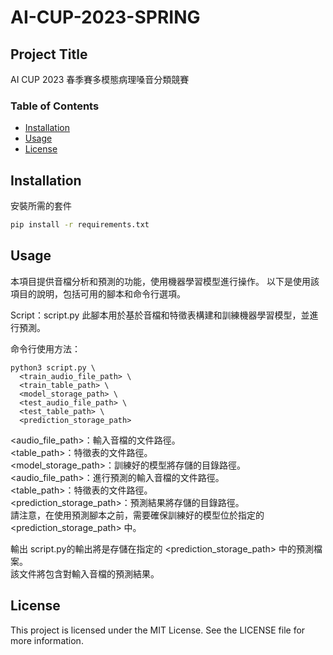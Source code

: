 # AI-CUP-2023-SPRING

## Project Title

AI CUP 2023 春季賽多模態病理嗓音分類競賽

### Table of Contents
- [Installation](#installation)
- [Usage](#usage)
- [License](#license)

## Installation

安裝所需的套件

```bash
pip install -r requirements.txt
```

## Usage

本項目提供音檔分析和預測的功能，使用機器學習模型進行操作。
以下是使用該項目的說明，包括可用的腳本和命令行選項。

Script：script.py
此腳本用於基於音檔和特徵表構建和訓練機器學習模型，並進行預測。

命令行使用方法：

```python3
python3 script.py \
  <train_audio_file_path> \
  <train_table_path> \
  <model_storage_path> \
  <test_audio_file_path> \
  <test_table_path> \
  <prediction_storage_path>
```
<audio_file_path>：輸入音檔的文件路徑。 \
<table_path>：特徵表的文件路徑。 \
<model_storage_path>：訓練好的模型將存儲的目錄路徑。 \
<audio_file_path>：進行預測的輸入音檔的文件路徑。 \
<table_path>：特徵表的文件路徑。 \
<prediction_storage_path>：預測結果將存儲的目錄路徑。 \
請注意，在使用預測腳本之前，需要確保訓練好的模型位於指定的 <prediction_storage_path> 中。

輸出
script.py的輸出將是存儲在指定的 <prediction_storage_path> 中的預測檔案。\
該文件將包含對輸入音檔的預測結果。


## License

This project is licensed under the MIT License. See the LICENSE file for more information.
